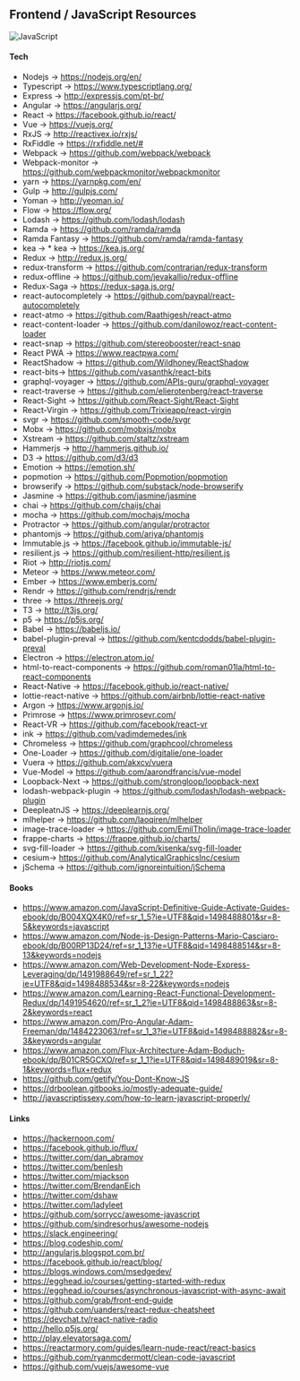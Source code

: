 ## Frontend / JavaScript Resources

![JavaScript](https://web-development.pw/data/posts/251200.jpg)

#### Tech

* Nodejs  -> https://nodejs.org/en/
* Typescript -> https://www.typescriptlang.org/
* Express -> http://expressjs.com/pt-br/
* Angular -> https://angularjs.org/
* React   -> https://facebook.github.io/react/
* Vue     -> https://vuejs.org/
* RxJS     -> http://reactivex.io/rxjs/
* RxFiddle -> https://rxfiddle.net/#
* Webpack -> https://github.com/webpack/webpack
* Webpack-monitor -> https://github.com/webpackmonitor/webpackmonitor
* yarn    -> https://yarnpkg.com/en/
* Gulp    -> http://gulpjs.com/
* Yoman   -> http://yeoman.io/
* Flow    -> https://flow.org/
* Lodash  -> https://github.com/lodash/lodash
* Ramda   -> https://github.com/ramda/ramda
* Ramda Fantasy -> https://github.com/ramda/ramda-fantasy
* kea -> * kea -> https://kea.js.org/
* Redux -> http://redux.js.org/
* redux-transform -> https://github.com/contrarian/redux-transform
* redux-offline -> https://github.com/jevakallio/redux-offline
* Redux-Saga -> https://redux-saga.js.org/
* react-autocompletely -> https://github.com/paypal/react-autocompletely
* react-atmo -> https://github.com/Raathigesh/react-atmo
* react-content-loader -> https://github.com/danilowoz/react-content-loader
* react-snap -> https://github.com/stereobooster/react-snap
* React PWA -> https://www.reactpwa.com/
* ReactShadow -> https://github.com/Wildhoney/ReactShadow
* react-bits-> https://github.com/vasanthk/react-bits
* graphql-voyager -> https://github.com/APIs-guru/graphql-voyager
* react-traverse -> https://github.com/elierotenberg/react-traverse
* React-Sight -> https://github.com/React-Sight/React-Sight
* React-Virgin -> https://github.com/Trixieapp/react-virgin
* svgr -> https://github.com/smooth-code/svgr
* Mobx      -> https://github.com/mobxjs/mobx
* Xstream   -> https://github.com/staltz/xstream
* Hammerjs -> http://hammerjs.github.io/
* D3      -> https://github.com/d3/d3
* Emotion -> https://emotion.sh/
* popmotion -> https://github.com/Popmotion/popmotion
* browserify -> https://github.com/substack/node-browserify
* Jasmine -> https://github.com/jasmine/jasmine
* chai -> https://github.com/chaijs/chai
* mocha -> https://github.com/mochajs/mocha
* Protractor -> https://github.com/angular/protractor
* phantomjs -> https://github.com/ariya/phantomjs
* Immutable.js -> https://facebook.github.io/immutable-js/
* resilient.js -> https://github.com/resilient-http/resilient.js
* Riot -> http://riotjs.com/
* Meteor -> https://www.meteor.com/
* Ember -> https://www.emberjs.com/
* Rendr -> https://github.com/rendrjs/rendr
* three -> https://threejs.org/
* T3 -> http://t3js.org/
* p5 -> https://p5js.org/
* Babel -> https://babeljs.io/
* babel-plugin-preval -> https://github.com/kentcdodds/babel-plugin-preval
* Electron -> https://electron.atom.io/
* html-to-react-components -> https://github.com/roman01la/html-to-react-components
* React-Native -> https://facebook.github.io/react-native/
* lottie-react-native -> https://github.com/airbnb/lottie-react-native
* Argon -> https://www.argonjs.io/
* Primrose -> https://www.primrosevr.com/
* React-VR -> https://github.com/facebook/react-vr
* ink -> https://github.com/vadimdemedes/ink
* Chromeless -> https://github.com/graphcool/chromeless
* One-Loader -> https://github.com/digitalie/one-loader
* Vuera -> https://github.com/akxcv/vuera
* Vue-Model -> https://github.com/aarondfrancis/vue-model
* Loopback-Next -> https://github.com/strongloop/loopback-next
* lodash-webpack-plugin -> https://github.com/lodash/lodash-webpack-plugin
* DeepleatnJS -> https://deeplearnjs.org/
* mlhelper -> https://github.com/laoqiren/mlhelper
* image-trace-loader -> https://github.com/EmilTholin/image-trace-loader
* frappe-charts -> https://frappe.github.io/charts/
* svg-fill-loader -> https://github.com/kisenka/svg-fill-loader
* cesium-> https://github.com/AnalyticalGraphicsInc/cesium
* jSchema -> https://github.com/ignoreintuition/jSchema

#### Books

* https://www.amazon.com/JavaScript-Definitive-Guide-Activate-Guides-ebook/dp/B004XQX4K0/ref=sr_1_5?ie=UTF8&qid=1498488801&sr=8-5&keywords=javascript
* https://www.amazon.com/Node-js-Design-Patterns-Mario-Casciaro-ebook/dp/B00RP13D24/ref=sr_1_13?ie=UTF8&qid=1498488514&sr=8-13&keywords=nodejs
* https://www.amazon.com/Web-Development-Node-Express-Leveraging/dp/1491988649/ref=sr_1_22?ie=UTF8&qid=1498488534&sr=8-22&keywords=nodejs
* https://www.amazon.com/Learning-React-Functional-Development-Redux/dp/1491954620/ref=sr_1_2?ie=UTF8&qid=1498488863&sr=8-2&keywords=react
* https://www.amazon.com/Pro-Angular-Adam-Freeman/dp/1484223063/ref=sr_1_3?ie=UTF8&qid=1498488882&sr=8-3&keywords=angular
* https://www.amazon.com/Flux-Architecture-Adam-Boduch-ebook/dp/B01CR5GCXO/ref=sr_1_1?ie=UTF8&qid=1498489019&sr=8-1&keywords=flux+redux
* https://github.com/getify/You-Dont-Know-JS
* https://drboolean.gitbooks.io/mostly-adequate-guide/
* http://javascriptissexy.com/how-to-learn-javascript-properly/

#### Links

* https://hackernoon.com/
* https://facebook.github.io/flux/
* https://twitter.com/dan_abramov
* https://twitter.com/benlesh
* https://twitter.com/mjackson
* https://twitter.com/BrendanEich
* https://twitter.com/dshaw
* https://twitter.com/ladyleet
* https://github.com/sorrycc/awesome-javascript
* https://github.com/sindresorhus/awesome-nodejs
* https://slack.engineering/
* https://blog.codeship.com/
* http://angularjs.blogspot.com.br/
* https://facebook.github.io/react/blog/
* https://blogs.windows.com/msedgedev/
* https://egghead.io/courses/getting-started-with-redux
* https://egghead.io/courses/asynchronous-javascript-with-async-await
* https://github.com/grab/front-end-guide
* https://github.com/uanders/react-redux-cheatsheet
* https://devchat.tv/react-native-radio
* http://hello.p5js.org/
* http://play.elevatorsaga.com/
* https://reactarmory.com/guides/learn-nude-react/react-basics
* https://github.com/ryanmcdermott/clean-code-javascript
* https://github.com/vuejs/awesome-vue
